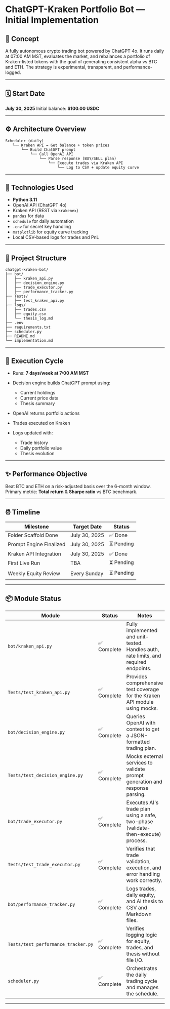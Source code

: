 
# ChatGPT-Kraken Portfolio Bot — Initial Implementation

## 🧠 Concept

A fully autonomous crypto trading bot powered by ChatGPT 4o.
It runs daily at 07:00 AM MST, evaluates the market, and rebalances a portfolio of Kraken-listed tokens with the goal of generating consistent alpha vs BTC and ETH.
The strategy is experimental, transparent, and performance-logged.

---

## 🗓️ Start Date

**July 30, 2025**
Initial balance: **\$100.00 USDC**

---

## ⚙️ Architecture Overview

```
Scheduler (daily)
   └── Kraken API → Get balance + token prices
       └── Build ChatGPT prompt
           └── Call OpenAI API
               └── Parse response (BUY/SELL plan)
                   └── Execute trades via Kraken API
                       └── Log to CSV + update equity curve
```

---

## 🧰 Technologies Used

* **Python 3.11**
* OpenAI API (ChatGPT 4o)
* Kraken API (REST via `krakenex`)
* `pandas` for data
* `schedule` for daily automation
* `.env` for secret key handling
* `matplotlib` for equity curve tracking
* Local CSV-based logs for trades and PnL

---

## 📂 Project Structure

```
chatgpt-kraken-bot/
├── bot/
│   ├── kraken_api.py
│   ├── decision_engine.py
│   ├── trade_executor.py
│   ├── performance_tracker.py
├── Tests/
│   ├── test_kraken_api.py
├── logs/
│   ├── trades.csv
│   ├── equity.csv
│   └── thesis_log.md
├── .env
├── requirements.txt
├── scheduler.py
├── README.md
└── implementation.md
```

---

## 📌 Execution Cycle

* Runs: **7 days/week at 7:00 AM MST**
* Decision engine builds ChatGPT prompt using:

  * Current holdings
  * Current price data
  * Thesis summary
* OpenAI returns portfolio actions
* Trades executed on Kraken
* Logs updated with:

  * Trade history
  * Daily portfolio value
  * Thesis evolution

---

## ✨ Performance Objective

Beat BTC and ETH on a risk-adjusted basis over the 6-month window.
Primary metric: **Total return** & **Sharpe ratio** vs BTC benchmark.

---

## ⏰ Timeline

| Milestone               | Target Date   | Status      |
| ----------------------- | ------------- |-------------|
| Folder Scaffold Done    | July 30, 2025 | ✅ Done     |
| Prompt Engine Finalized | July 30, 2025 | ⏳ Pending  |
| Kraken API Integration  | July 30, 2025 | ✅ Done     |
| First Live Run          | TBA           | ⏳ Pending  |
| Weekly Equity Review    | Every Sunday  | ⏳ Pending  |

---

## 📦 Module Status

| Module                     | Status      | Notes                                                                               |
| -------------------------- | ----------- | ----------------------------------------------------------------------------------- |
| `bot/kraken_api.py`        | ✅ Complete | Fully implemented and unit-tested. Handles auth, rate limits, and required endpoints. |
| `Tests/test_kraken_api.py` | ✅ Complete | Provides comprehensive test coverage for the Kraken API module using mocks.           |
| `bot/decision_engine.py`   | ✅ Complete | Queries OpenAI with context to get a JSON-formatted trading plan.                     |
| `Tests/test_decision_engine.py` | ✅ Complete | Mocks external services to validate prompt generation and response parsing.         |
| `bot/trade_executor.py`    | ✅ Complete | Executes AI's trade plan using a safe, two-phase (validate-then-execute) process. |
| `Tests/test_trade_executor.py` | ✅ Complete | Verifies that trade validation, execution, and error handling work correctly.       |
| `bot/performance_tracker.py`| ✅ Complete | Logs trades, daily equity, and AI thesis to CSV and Markdown files.               |
| `Tests/test_performance_tracker.py` | ✅ Complete | Verifies logging logic for equity, trades, and thesis without file I/O.             |
| `scheduler.py`             | ✅ Complete | Orchestrates the daily trading cycle and manages the schedule.                      |

---

##
